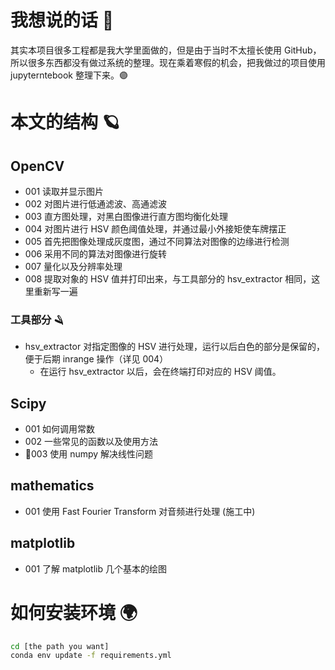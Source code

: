 # 我想说的话 🚟

其实本项目很多工程都是我大学里面做的，但是由于当时不太擅长使用 GitHub，所以很多东西都没有做过系统的整理。现在乘着寒假的机会，把我做过的项目使用 jupyterntebook 整理下来。🟣

# 本文的结构 🪐

## OpenCV

- 001 读取并显示图片
- 002 对图片进行低通滤波、高通滤波
- 003 直方图处理，对黑白图像进行直方图均衡化处理
- 004 对图片进行 HSV 颜色阈值处理，并通过最小外接矩使车牌摆正
- 005 首先把图像处理成灰度图，通过不同算法对图像的边缘进行检测
- 006 采用不同的算法对图像进行旋转
- 007 量化以及分辨率处理
- 008 提取对象的 HSV 值并打印出来，与工具部分的 hsv_extractor 相同，这里重新写一遍

### 工具部分 🪒

- hsv_extractor 对指定图像的 HSV 进行处理，运行以后白色的部分是保留的，便于后期 inrange 操作（详见 004）
  - 在运行 hsv_extractor 以后，会在终端打印对应的 HSV 阈值。

## Scipy

- 001 如何调用常数
- 002 一些常见的函数以及使用方法
- 🔼003 使用 numpy 解决线性问题

## mathematics

- 001 使用 Fast Fourier Transform 对音频进行处理 (施工中)

## matplotlib

- 001 了解 matplotlib 几个基本的绘图

# 如何安装环境 🌍

```bash
cd [the path you want]
conda env update -f requirements.yml
```
